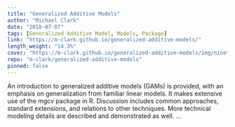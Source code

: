 ```yaml
---
title: "Generalized Additive Models"
author: "Michael Clark"
date: "2018-07-07"
tags: [Generalized Additive Model, Models, Package]
link: "https://m-clark.github.io/generalized-additive-models/"
length_weight: "14.3%"
cover: "https://m-clark.github.io/generalized-additive-models/img/nineteeneightyR.png"
repo: "m-clark/generalized-additive-models"
pinned: false
---
```


An introduction to generalized additive models (GAMs) is provided, with an emphasis on generalization from familiar linear models. It makes extensive use of the mgcv package in R. Discussion includes common approaches, standard extensions, and relations to other techniques. More technical modeling details are described and demonstrated as well. ...
